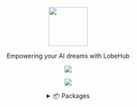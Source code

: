 <a name="readme-top"></a>

<div align="center">

<img height="90" src="https://npm.elemecdn.com/@lobehub/assets-logo@1.1.0/assets/logo-combine.webp">

Empowering your AI dreams with LobeHub

[![][website-shield]][website-url]
  


![](https://raw.githubusercontent.com/andreasbm/readme/master/assets/lines/rainbow.png)

<details>
<summary>📦 Packages</summary>
<br/>

| NAME               | REPO                                            | NPM                                        |
| ------------------ | ----------------------------------------------- | ------------------------------------------ |
| lobe-chat          | <https://github.com/lobehub/lobe-chat>          | [![][lobe-chat-shield]][lobe-chat-url]     |
| lobe-flow          | <https://github.com/lobehub/lobe-flow>          | [![][lobe-flow-shield]][lobe-flow-url]     |
| lobe-ui            | <https://github.com/lobehub/lobe-ui>            | [![][lobe-ui-shield]][lobe-ui-url]         |
| dumi-theme-lobehub | <https://github.com/lobehub/dumi-theme-lobehub> | [![][lobe-dumi-shield]][lobe-dumi-url]     |
| lobe-lint          | <https://github.com/lobehub/lobe-lint>          | [![][lobe-lint-shield]][lobe-lint-url]     |
| lobe-commit        | <https://github.com/lobehub/lobe-commit>        | [![][lobe-commit-shield]][lobe-commit-url] |

<br/>
  
| NAME                             | NPM                                                                                       | UNPKG                                         |
| -------------------------------- | ----------------------------------------------------------------------------------------- | --------------------------------------------- |
| @lobehub/assets-logo             | [![][assets-logo-release]][assets-logo-release-url]                                       | [UNPKG][assets-logo-unpkg]                    |
| @lobehub/assets-favicons         | [![][assets-favicons-release]][assets-favicons-release-url]                               | [UNPKG][assets-favicons-unpkg]                |
| @lobehub/webfont-mono            | [![][assets-webfont-mono-release]][assets-webfont-mono-release-url]                       | [UNPKG][assets-webfont-mono-unpkg]            |
| @lobehub/webfont-harmony-sans    | [![][assets-webfont-harmony-sans-release]][assets-webfont-harmony-sans-release-url]       | [UNPKG][assets-webfont-harmony-sans-unpkg]    |
| @lobehub/webfont-harmony-sans-sc | [![][assets-webfont-harmony-sans-sc-release]][assets-webfont-harmony-sans-sc-release-url] | [UNPKG][assets-webfont-harmony-sans-sc-unpkg] |

</details>

</div>

<!-- PACKAGE -->

[lobe-ui-shield]: https://img.shields.io/npm/v/@lobehub/ui?label=%F0%9F%A4%AF%20NPM
[lobe-ui-url]: https://www.npmjs.com/package/@lobehub/ui
[lobe-chat-shield]: https://img.shields.io/npm/v/@lobehub/chat?label=%F0%9F%A4%AF%20NPM
[lobe-chat-url]: https://www.npmjs.com/package/@lobehub/chat
[lobe-flow-shield]: https://img.shields.io/npm/v/@lobehub/flow?label=%F0%9F%A4%AF%20NPM
[lobe-flow-url]: https://www.npmjs.com/package/@lobehub/flow
[lobe-assets-shield]: https://img.shields.io/npm/v/@lobehub/assets-logo?label=%F0%9F%A4%AF%20NPM
[lobe-assets-url]: https://www.npmjs.com/package/@lobehub/assets-logo
[lobe-lint-shield]: https://img.shields.io/npm/v/@lobehub/lint?label=%F0%9F%A4%AF%20NPM
[lobe-lint-url]: https://www.npmjs.com/package/@lobehub/lint
[lobe-commit-shield]: https://img.shields.io/npm/v/@lobehub/commit-cli?label=%F0%9F%A4%AF%20NPM
[lobe-commit-url]: https://www.npmjs.com/package/@lobehub/commit-cli
[lobe-dumi-shield]: https://img.shields.io/npm/v/dumi-theme-lobehub?label=%F0%9F%A4%AF%20NPM
[lobe-dumi-url]: https://www.npmjs.com/package/dumi-theme-lobehub

<!-- @lobehub/assets-logo -->

[assets-logo-release]: https://img.shields.io/npm/v/@lobehub/assets-logo?label=%F0%9F%A4%AF%20NPM
[assets-logo-release-url]: https://www.npmjs.com/package/@lobehub/assets-logo
[assets-logo-unpkg]: https://npm.elemecdn.com/@lobehub/assets-logo

<!-- @lobehub/assets-favicons -->

[assets-favicons-release]: https://img.shields.io/npm/v/@lobehub/assets-favicons?label=%F0%9F%A4%AF%20NPM
[assets-favicons-release-url]: https://www.npmjs.com/package/@lobehub/assets-favicons
[assets-favicons-unpkg]: https://npm.elemecdn.com/@lobehub/assets-favicons

<!-- @lobehub/webfont-mono -->

[assets-webfont-mono-release]: https://img.shields.io/npm/v/@lobehub/webfont-mono?label=%F0%9F%A4%AF%20NPM
[assets-webfont-mono-release-url]: https://www.npmjs.com/package/@lobehub/webfont-mono
[assets-webfont-mono-unpkg]: https://npm.elemecdn.com/@lobehub/webfont-mono

<!-- @lobehub/webfont-harmony-sans -->

[assets-webfont-harmony-sans-release]: https://img.shields.io/npm/v/@lobehub/webfont-harmony-sans?label=%F0%9F%A4%AF%20NPM
[assets-webfont-harmony-sans-release-url]: https://www.npmjs.com/package/@lobehub/webfont-harmony-sans
[assets-webfont-harmony-sans-unpkg]: https://npm.elemecdn.com/@lobehub/webfont-harmony-sans

<!-- @lobehub/webfont-harmony-sans-sc -->

[assets-webfont-harmony-sans-sc-release]: https://img.shields.io/npm/v/@lobehub/webfont-harmony-sans-sc?label=%F0%9F%A4%AF%20NPM
[assets-webfont-harmony-sans-sc-release-url]: https://www.npmjs.com/package/@lobehub/webfont-harmony-sans-sc
[assets-webfont-harmony-sans-sc-unpkg]: https://npm.elemecdn.com/@lobehub/webfont-harmony-sans-sc

<!-- SHIELD LINK GROUP -->
[website-shield]: https://img.shields.io/website?down_message=offline&label=lobehub.com&up_message=online&url=https%3A%2F%2Flobehub.com&style=flat-square
[website-url]: https://lobehub.com
